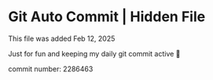 # Git Auto Commit | Hidden File

This file was added Feb 12, 2025

Just for fun and keeping my daily git commit active 🤪

commit number: 2286463
